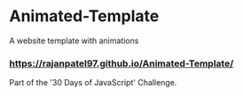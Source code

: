 # Animated-Template
A website template with animations

### https://rajanpatel97.github.io/Animated-Template/

Part of the '30 Days of JavaScript' Challenge.
